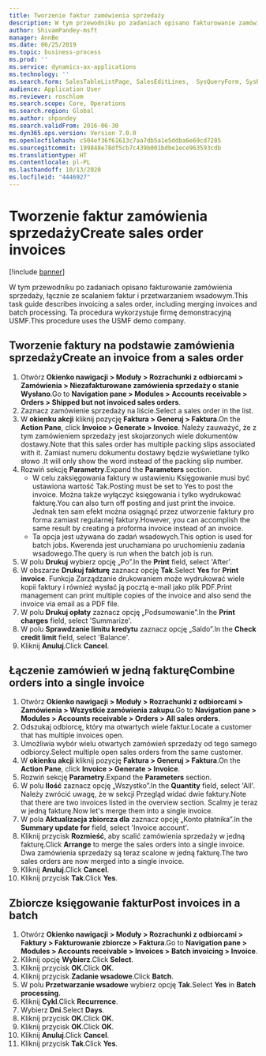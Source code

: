 ```yaml
---
title: Tworzenie faktur zamówienia sprzedaży
description: W tym przewodniku po zadaniach opisano fakturowanie zamówienia sprzedaży, łącznie ze scalaniem faktur i przetwarzaniem wsadowym.
author: ShivamPandey-msft
manager: AnnBe
ms.date: 06/25/2019
ms.topic: business-process
ms.prod: ''
ms.service: dynamics-ax-applications
ms.technology: ''
ms.search.form: SalesTableListPage, SalesEditLines,  SysQueryForm, SysRecurrence
audience: Application User
ms.reviewer: roschlom
ms.search.scope: Core, Operations
ms.search.region: Global
ms.author: shpandey
ms.search.validFrom: 2016-06-30
ms.dyn365.ops.version: Version 7.0.0
ms.openlocfilehash: c504ef36f61613c7aa7db5a1e5ddba6e69cd7285
ms.sourcegitcommit: 199848e78df5cb7c439b001bdbe1ece963593cdb
ms.translationtype: HT
ms.contentlocale: pl-PL
ms.lasthandoff: 10/13/2020
ms.locfileid: "4446927"
---
```

# <a name="create-sales-order-invoices"></a><span data-ttu-id="a5bd2-103">Tworzenie faktur zamówienia sprzedaży</span><span class="sxs-lookup"><span data-stu-id="a5bd2-103">Create sales order invoices</span></span>

[!include [banner](../../includes/banner.md)]

<span data-ttu-id="a5bd2-104">W tym przewodniku po zadaniach opisano fakturowanie zamówienia sprzedaży, łącznie ze scalaniem faktur i przetwarzaniem wsadowym.</span><span class="sxs-lookup"><span data-stu-id="a5bd2-104">This task guide describes invoicing a sales order, including merging invoices and batch processing.</span></span> <span data-ttu-id="a5bd2-105">Ta procedura wykorzystuje firmę demonstracyjną USMF.</span><span class="sxs-lookup"><span data-stu-id="a5bd2-105">This procedure uses the USMF demo company.</span></span>


## <a name="create-an-invoice-from-a-sales-order"></a><span data-ttu-id="a5bd2-106">Tworzenie faktury na podstawie zamówienia sprzedaży</span><span class="sxs-lookup"><span data-stu-id="a5bd2-106">Create an invoice from a sales order</span></span>
1. <span data-ttu-id="a5bd2-107">Otwórz **Okienko nawigacji > Moduły > Rozrachunki z odbiorcami > Zamówienia > Niezafakturowane zamówienia sprzedaży o stanie Wysłano**.</span><span class="sxs-lookup"><span data-stu-id="a5bd2-107">Go to **Navigation pane > Modules > Accounts receivable > Orders > Shipped but not invoiced sales orders**.</span></span>
2. <span data-ttu-id="a5bd2-108">Zaznacz zamówienie sprzedaży na liście.</span><span class="sxs-lookup"><span data-stu-id="a5bd2-108">Select a sales order in the list.</span></span> 
3. <span data-ttu-id="a5bd2-109">W **okienku akcji** kliknij pozycję **Faktura > Generuj > Faktura**.</span><span class="sxs-lookup"><span data-stu-id="a5bd2-109">On the **Action Pane**, click **Invoice > Generate > Invoice**.</span></span> <span data-ttu-id="a5bd2-110">Należy zauważyć, że z tym zamówieniem sprzedaży jest skojarzonych wiele dokumentów dostawy.</span><span class="sxs-lookup"><span data-stu-id="a5bd2-110">Note that this sales order has multiple packing slips associated with it.</span></span> <span data-ttu-id="a5bd2-111">Zamiast numeru dokumentu dostawy będzie wyświetlane tylko słowo <multiple>.</span><span class="sxs-lookup"><span data-stu-id="a5bd2-111">It will only show the word <multiple> instead of the packing slip number.</span></span>  
4. <span data-ttu-id="a5bd2-112">Rozwiń sekcję **Parametry**.</span><span class="sxs-lookup"><span data-stu-id="a5bd2-112">Expand the **Parameters** section.</span></span>
    - <span data-ttu-id="a5bd2-113">W celu zaksięgowania faktury w ustawieniu Księgowanie musi być ustawiona wartość Tak.</span><span class="sxs-lookup"><span data-stu-id="a5bd2-113">Posting must be set to Yes to post the invoice.</span></span> <span data-ttu-id="a5bd2-114">Można także wyłączyć księgowania i tylko wydrukować fakturę.</span><span class="sxs-lookup"><span data-stu-id="a5bd2-114">You can also turn off posting and just print the invoice.</span></span> <span data-ttu-id="a5bd2-115">Jednak ten sam efekt można osiągnąć przez utworzenie faktury pro forma zamiast regularnej faktury.</span><span class="sxs-lookup"><span data-stu-id="a5bd2-115">However, you can accomplish the same result by creating a proforma invoice instead of an invoice.</span></span>  
    - <span data-ttu-id="a5bd2-116">Ta opcja jest używana do zadań wsadowych.</span><span class="sxs-lookup"><span data-stu-id="a5bd2-116">This option is used for batch jobs.</span></span> <span data-ttu-id="a5bd2-117">Kwerenda jest uruchamiana po uruchomieniu zadania wsadowego.</span><span class="sxs-lookup"><span data-stu-id="a5bd2-117">The query is run when the batch job is run.</span></span>
5. <span data-ttu-id="a5bd2-118">W polu **Drukuj** wybierz opcję „Po”.</span><span class="sxs-lookup"><span data-stu-id="a5bd2-118">In the **Print** field, select 'After'.</span></span>
6. <span data-ttu-id="a5bd2-119">W obszarze **Drukuj fakturę** zaznacz opcję **Tak**.</span><span class="sxs-lookup"><span data-stu-id="a5bd2-119">Select **Yes** for **Print invoice**.</span></span> <span data-ttu-id="a5bd2-120">Funkcja Zarządzanie drukowaniem może wydrukować wiele kopii faktury i również wysłać ją pocztą e-mail jako plik PDF.</span><span class="sxs-lookup"><span data-stu-id="a5bd2-120">Print management can print  multiple copies of the invoice and also send the invoice via email as a PDF file.</span></span>  
7. <span data-ttu-id="a5bd2-121">W polu **Drukuj opłaty** zaznacz opcję „Podsumowanie”.</span><span class="sxs-lookup"><span data-stu-id="a5bd2-121">In the **Print charges** field, select 'Summarize'.</span></span>
8. <span data-ttu-id="a5bd2-122">W polu **Sprawdzanie limitu kredytu** zaznacz opcję „Saldo”.</span><span class="sxs-lookup"><span data-stu-id="a5bd2-122">In the **Check credit limit** field, select 'Balance'.</span></span>
9. <span data-ttu-id="a5bd2-123">Kliknij **Anuluj**.</span><span class="sxs-lookup"><span data-stu-id="a5bd2-123">Click **Cancel**.</span></span>

## <a name="combine-orders-into-a-single-invoice"></a><span data-ttu-id="a5bd2-124">Łączenie zamówień w jedną fakturę</span><span class="sxs-lookup"><span data-stu-id="a5bd2-124">Combine orders into a single invoice</span></span>
1. <span data-ttu-id="a5bd2-125">Otwórz **Okienko nawigacji > Moduły > Rozrachunki z odbiorcami > Zamówienia > Wszystkie zamówienia zakupu**.</span><span class="sxs-lookup"><span data-stu-id="a5bd2-125">Go to **Navigation pane > Modules > Accounts receivable > Orders > All sales orders**.</span></span>
2. <span data-ttu-id="a5bd2-126">Odszukaj odbiorcę, który ma otwartych wiele faktur.</span><span class="sxs-lookup"><span data-stu-id="a5bd2-126">Locate a customer that has multiple invoices open.</span></span>
3. <span data-ttu-id="a5bd2-127">Umożliwia wybór wielu otwartych zamówień sprzedaży od tego samego odbiorcy.</span><span class="sxs-lookup"><span data-stu-id="a5bd2-127">Select multiple open sales orders from the same customer.</span></span>
4. <span data-ttu-id="a5bd2-128">W **okienku akcji** kliknij pozycję **Faktura > Generuj > Faktura**.</span><span class="sxs-lookup"><span data-stu-id="a5bd2-128">On the **Action Pane**, click **Invoice > Generate > Invoice**.</span></span>
5. <span data-ttu-id="a5bd2-129">Rozwiń sekcję **Parametry**.</span><span class="sxs-lookup"><span data-stu-id="a5bd2-129">Expand the **Parameters** section.</span></span>
6. <span data-ttu-id="a5bd2-130">W polu **Ilość** zaznacz opcję „Wszystko”.</span><span class="sxs-lookup"><span data-stu-id="a5bd2-130">In the **Quantity** field, select 'All'.</span></span> <span data-ttu-id="a5bd2-131">Należy zwrócić uwagę, że w sekcji Przegląd widać dwie faktury.</span><span class="sxs-lookup"><span data-stu-id="a5bd2-131">Note that there are two invoices listed in the overview section.</span></span> <span data-ttu-id="a5bd2-132">Scalmy je teraz w jedną fakturę.</span><span class="sxs-lookup"><span data-stu-id="a5bd2-132">Now let's merge them into a single invoice.</span></span>  
7. <span data-ttu-id="a5bd2-133">W pola **Aktualizacja zbiorcza dla** zaznacz opcję „Konto płatnika”.</span><span class="sxs-lookup"><span data-stu-id="a5bd2-133">In the **Summary update for** field, select 'Invoice account'.</span></span>
8. <span data-ttu-id="a5bd2-134">Kliknij przycisk **Rozmieść**, aby scalić zamówienia sprzedaży w jedną fakturę.</span><span class="sxs-lookup"><span data-stu-id="a5bd2-134">Click **Arrange** to merge the sales orders into a single invoice.</span></span> <span data-ttu-id="a5bd2-135">Dwa zamówienia sprzedaży są teraz scalone w jedną fakturę.</span><span class="sxs-lookup"><span data-stu-id="a5bd2-135">The two sales orders are now merged into a single invoice.</span></span>   
9. <span data-ttu-id="a5bd2-136">Kliknij **Anuluj**.</span><span class="sxs-lookup"><span data-stu-id="a5bd2-136">Click **Cancel**.</span></span>
10. <span data-ttu-id="a5bd2-137">Kliknij przycisk **Tak**.</span><span class="sxs-lookup"><span data-stu-id="a5bd2-137">Click **Yes**.</span></span>

## <a name="post-invoices-in-a-batch"></a><span data-ttu-id="a5bd2-138">Zbiorcze księgowanie faktur</span><span class="sxs-lookup"><span data-stu-id="a5bd2-138">Post invoices in a batch</span></span>
1. <span data-ttu-id="a5bd2-139">Otwórz **Okienko nawigacji > Moduły > Rozrachunki z odbiorcami > Faktury > Fakturowanie zbiorcze > Faktura**.</span><span class="sxs-lookup"><span data-stu-id="a5bd2-139">Go to **Navigation pane > Modules > Accounts receivable > Invoices > Batch invoicing > Invoice**.</span></span>
2. <span data-ttu-id="a5bd2-140">Kliknij opcję **Wybierz**.</span><span class="sxs-lookup"><span data-stu-id="a5bd2-140">Click **Select**.</span></span>
3. <span data-ttu-id="a5bd2-141">Kliknij przycisk **OK**.</span><span class="sxs-lookup"><span data-stu-id="a5bd2-141">Click **OK**.</span></span>
4. <span data-ttu-id="a5bd2-142">Kliknij przycisk **Zadanie wsadowe**.</span><span class="sxs-lookup"><span data-stu-id="a5bd2-142">Click **Batch**.</span></span>
5. <span data-ttu-id="a5bd2-143">W polu **Przetwarzanie wsadowe** wybierz opcję **Tak**.</span><span class="sxs-lookup"><span data-stu-id="a5bd2-143">Select **Yes** in **Batch processing**.</span></span>
6. <span data-ttu-id="a5bd2-144">Kliknij **Cykl**.</span><span class="sxs-lookup"><span data-stu-id="a5bd2-144">Click **Recurrence**.</span></span>
7. <span data-ttu-id="a5bd2-145">Wybierz **Dni**.</span><span class="sxs-lookup"><span data-stu-id="a5bd2-145">Select **Days**.</span></span>
8. <span data-ttu-id="a5bd2-146">Kliknij przycisk **OK**.</span><span class="sxs-lookup"><span data-stu-id="a5bd2-146">Click **OK**.</span></span>
9. <span data-ttu-id="a5bd2-147">Kliknij przycisk **OK**.</span><span class="sxs-lookup"><span data-stu-id="a5bd2-147">Click **OK**.</span></span>
10. <span data-ttu-id="a5bd2-148">Kliknij **Anuluj**.</span><span class="sxs-lookup"><span data-stu-id="a5bd2-148">Click **Cancel**.</span></span>
11. <span data-ttu-id="a5bd2-149">Kliknij przycisk **Tak**.</span><span class="sxs-lookup"><span data-stu-id="a5bd2-149">Click **Yes**.</span></span>

